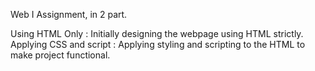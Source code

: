 Web I Assignment, in 2 part.

Using HTML Only : Initially designing the webpage using HTML strictly.
Applying CSS and script : Applying styling and scripting to the HTML to make project functional. 
